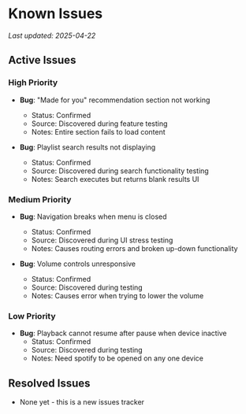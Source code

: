# Known Issues

_Last updated: 2025-04-22_

## Active Issues

### High Priority
- **Bug**: "Made for you" recommendation section not working
  - Status: Confirmed
  - Source: Discovered during feature testing
  - Notes: Entire section fails to load content

- **Bug**: Playlist search results not displaying
  - Status: Confirmed
  - Source: Discovered during search functionality testing
  - Notes: Search executes but returns blank results UI

### Medium Priority
- **Bug**: Navigation breaks when menu is closed
  - Status: Confirmed
  - Source: Discovered during UI stress testing
  - Notes: Causes routing errors and broken up-down functionality

- **Bug**: Volume controls unresponsive
  - Status: Confirmed
  - Source: Discovered during testing
  - Notes: Causes error when trying to lower the volume

### Low Priority
- **Bug**: Playback cannot resume after pause when device inactive
  - Status: Confirmed
  - Source: Discovered during testing
  - Notes: Need spotify to be opened on any one device

## Resolved Issues
- None yet - this is a new issues tracker